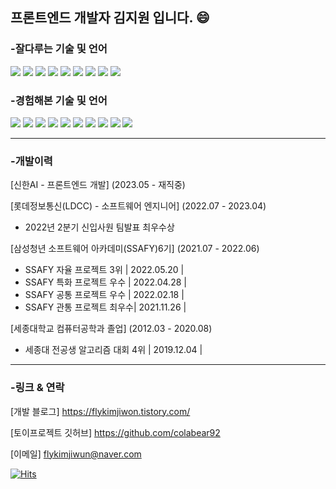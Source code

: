 프론트엔드 개발자 김지원 입니다. 😄
---
### -잘다루는 기술 및 언어
<div align="left">
  <img src="https://img.shields.io/badge/react-61DAFB?style=for-the-badge&logo=react&logoColor=white">
<img src="https://img.shields.io/badge/next-000000?style=for-the-badge&logo=nextdotjs&logoColor=white">
<img src="https://img.shields.io/badge/vue-4FC08D?style=for-the-badge&logo=vuedotjs&logoColor=white">
  <img src="https://img.shields.io/badge/bootstrap-7952B3?style=for-the-badge&logo=bootstrap&logoColor=white">
  <img src="https://img.shields.io/badge/mui-007FFF?style=for-the-badge&logo=mui&logoColor=white">
  <img src="https://img.shields.io/badge/javascript-F7DF1E?style=for-the-badge&logo=JavaScript&logoColor=white">
<img src="https://img.shields.io/badge/html5-E34F26?style=for-the-badge&logo=html5&logoColor=white">
<img src="https://img.shields.io/badge/css3-1572B6?style=for-the-badge&logo=css3&logoColor=white">
<img src="https://img.shields.io/badge/python-3776AB?style=for-the-badge&logo=python&logoColor=white">
</div>

### -경험해본 기술 및 언어
<div align="left">
<img src="https://img.shields.io/badge/django-092E20?style=for-the-badge&logo=django&logoColor=white">
  <img src="https://img.shields.io/badge/SpringBoot-6DB33F?style=for-the-badge&logo=SpringBoot&logoColor=white">
  <img src="https://img.shields.io/badge/Socket.io-010101?style=for-the-badge&logo=Socket.io&logoColor=white">
  <img src="https://img.shields.io/badge/mongodb-47A248?style=for-the-badge&logo=mongodb&logoColor=white">
<img src="https://img.shields.io/badge/firebase-FFCA28?style=for-the-badge&logo=firebase&logoColor=white">
<img src="https://img.shields.io/badge/flutter-02569B?style=for-the-badge&logo=flutter&logoColor=white">
  <img src="https://img.shields.io/badge/aws-FF9900?style=for-the-badge&logo=amazonec2&logoColor=white">
<img src="https://img.shields.io/badge/mysql-4479A1?style=for-the-badge&logo=mysql&logoColor=white">
<img src="https://img.shields.io/badge/c-A8B9CC?style=for-the-badge&logo=c&logoColor=white">
<img src="https://img.shields.io/badge/JAVA-4FC08D?style=for-the-badge&logo=&logoColor=white">
</div>

---
### -개발이력
[신한AI - 프론트엔드 개발]
(2023.05 - 재직중)


[롯데정보통신(LDCC) - 소프트웨어 엔지니어]
(2022.07 - 2023.04)
- 2022년 2분기 신입사원 팀발표 최우수상


[삼성청년 소프트웨어 아카데미(SSAFY)6기]
(2021.07 - 2022.06)
- SSAFY 자율 프로젝트 3위 | 2022.05.20 |
- SSAFY 특화 프로젝트 우수 | 2022.04.28 |
- SSAFY 공통 프로젝트 우수 | 2022.02.18 |
- SSAFY 관통 프로젝트 최우수| 2021.11.26 |


[세종대학교 컴퓨터공학과 졸업]
(2012.03 - 2020.08)
- 세종대 전공생 알고리즘 대회 4위 | 2019.12.04 |

---
### -링크 & 연락
[개발 블로그]
https://flykimjiwon.tistory.com/

[토이프로젝트 깃허브]
https://github.com/colabear92

[이메일]
flykimjiwun@naver.com

[![Hits](https://hits.seeyoufarm.com/api/count/incr/badge.svg?url=https%3A%2F%2Fgithub.com%2Fflykimjiwon%2Fhit-counter&count_bg=%23A7B899&title_bg=%23555555&icon=&icon_color=%23E7E7E7&title=hits&edge_flat=false)](https://hits.seeyoufarm.com)
